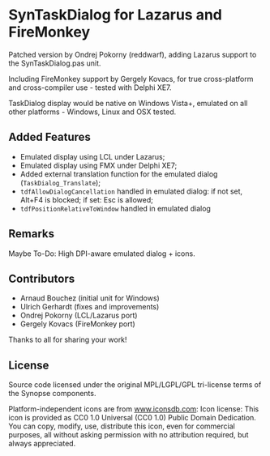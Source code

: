 SynTaskDialog for Lazarus and FireMonkey
========================================

Patched version by Ondrej Pokorny (reddwarf), adding Lazarus support to the SynTaskDialog.pas unit.

Including FireMonkey support by Gergely Kovacs, for true cross-platform and cross-compiler use - tested with Delphi XE7.

TaskDialog display would be native on Windows Vista+, emulated on all other platforms - Windows, Linux and OSX tested.


Added Features
--------------

* Emulated display using LCL under Lazarus;
* Emulated display using FMX under Delphi XE7;
* Added external translation function for the emulated dialog (`TaskDialog_Translate`);
* `tdfAllowDialogCancellation` handled in emulated dialog: if not set, Alt+F4 is blocked; if set: Esc is allowed;
* `tdfPositionRelativeToWindow` handled in emulated dialog


Remarks
-------

Maybe To-Do: High DPI-aware emulated dialog + icons.


Contributors
------------

* Arnaud Bouchez (initial unit for Windows)
* Ulrich Gerhardt (fixes and improvements)
* Ondrej Pokorny (LCL/Lazarus port)
* Gergely Kovacs (FireMonkey port)

Thanks to all for sharing your work!


License
-------

Source code licensed under the original MPL/LGPL/GPL tri-license terms of the Synopse components.

Platform-independent icons are from www.iconsdb.com:
    Icon license:
      This icon is provided as CC0 1.0 Universal (CC0 1.0) Public Domain
      Dedication.
      You can copy, modify, use, distribute this icon, even for commercial
      purposes, all without asking permission with no attribution required,
      but always appreciated.
